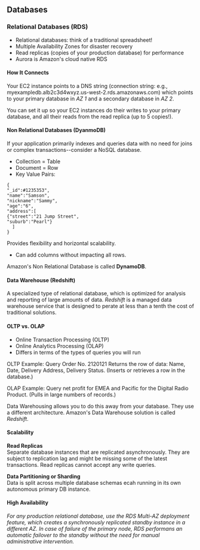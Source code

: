 ## Databases 
### Relational Databases (RDS)
- Relational databases: think of a traditional spreadsheet!
- Multiple Availability Zones for disaster recovery
- Read replicas (copies of your production database) for performance
- Aurora is Amazon's cloud native RDS

#### How It Connects
Your EC2 instance points to a DNS string (connection string: e.g., myexampledb.alb2c3d4wxyz.us-west-2.rds.amazonaws.com) which points to your primary database in _AZ 1_ and a secondary database in _AZ 2_.

You can set it up so your EC2 instances do their writes to your primary database, and all their reads from the read replica (up to 5 copies!).

#### Non Relational Databases (DyanmoDB)
If your application primarily indexes and queries data with no need for joins or complex transactions--consider a NoSQL database. 

- Collection = Table
- Document = Row
- Key Value Pairs:

```
{ 
"_id":#1235353",
"name":"Samson",
"nickname":"Sammy",
"age":"6",
"address":[
{"street":"21 Jump Street",
"suburb":"Pearl"}
  ]
}
```

Provides flexibility and horizontal scalability. 
- Can add columns without impacting all rows.

Amazon's Non Relational Database is called **DynamoDB**. 

#### Data Warehouse (Redshift) 
A specialized type of relational database, which is optimized for analysis and reporting of large amounts of data. _Redshift_ is a managed data warehouse service that is designed to perate at less than a tenth the cost of traditional solutions.

#### OLTP vs. OLAP
- Online Transaction Processing (OLTP)
- Online Analytics Processing (OLAP)
- Differs in terms of the types of queries you will run

OLTP Example:
Query Order No. 2120121
Returns the row of data: Name, Date, Delivery Address, Delivery Status.
(Inserts or retrieves a row in the database.)

OLAP Example:
Query net profit for EMEA and Pacific for the Digital Radio Product. 
(Pulls in large numbers of records.)

Data Warehousing allows you to do this away from your database. They use a different architecture.
Amazon's Data Warehouse solution is called _Redshift_.

#### Scalability 
**Read Replicas** <br>
Separate database instances that are replicated asynchronously. They are subject to replication lag and might be missing some of the latest transactions. Read replicas cannot accept any write queries. 

**Data Partitioning or Sharding** <br>
Data is split across multiple database schemas ecah running in its own autonomous primary DB instance. 

#### High Availability 
_For any production relational database, use the RDS Multi-AZ deployment feature, which creates a synchronously replicated standby instance in a different AZ. In case of failure of the primary node, RDS performans an automatic failover to the standby without the need for manual administrative intervention._


